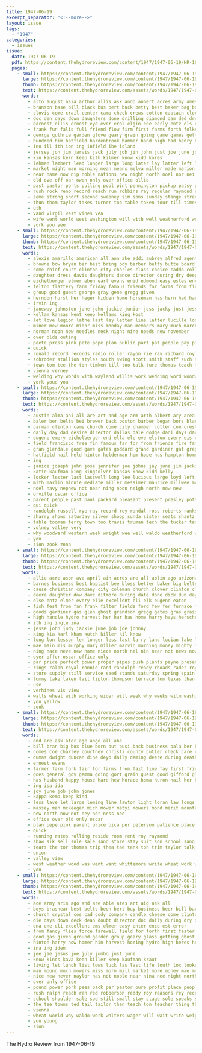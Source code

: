 ```yaml
---
title: 1947-06-19
excerpt_separator: "<!--more-->"
layout: issue
tags:
  - "1947"
categories:
  - issues
issue:
  date: 1947-06-19
  pdf: https://content.thehydroreview.com/content/1947/1947-06-19/HR-1947-06-19.pdf
  pages:
    - small: https://content.thehydroreview.com/content/1947/1947-06-19/small/HR-1947-06-19-01.jpg
      large: https://content.thehydroreview.com/content/1947/1947-06-19/large/HR-1947-06-19-01.jpg
      thumb: https://content.thehydroreview.com/content/1947/1947-06-19/thumbnails/HR-1947-06-19-01.jpg
      text: https://content.thehydroreview.com/assets/words/1947/1947-06-19/HR-1947-06-19-01.txt
      words:
        - alto august asia arthur allis ask ando aubert acres army ames ang ager arthurs altus ago angeles all and ary are age aver ain angel
        - branson base bill black bus bert buck betty best baker bag bob basket barley bush baptist benscoter blaine but boy brunswick bee bring batey brought both been back blink bennett batter blew ball brother boys began brothers book bin bennetts born big break bing bees better bernardino
        - clovis come crail center camp check crews cotton captain clock cartwright close chisum cousin course corns came cor certain county carl class coker chest cantrell cecil carolyn col church college caesar cutting charles city cousins clinton can corn core care cold colorado cai caddo
        - doc den days down daughters done drilling diamond dam ded dress deming death daughter dir during dock double duly day dave dies due dallas door dry
        - earnest ellis ernest eye ever eral elgin ene early entz els end ear earl elmer every ethel
        - frank fun falis full friend flow firm first farms forth folks foote farmer from friends felton fear fort frost fund fair fast fewer field farm few front found fred face far faye for friday flowers fielding forrest fleishman
        - george guthrie garden glove geary grain going game games getting general good gift geraldine grover given gave guest gourd gone glory
        - hundred him hatfield hardenbrook hammer hand high had henry half hool hayward home ham harold homa hitch hurler has heart held harry harvest hobart herman herndon hydro herbert hamons house hot hinton her
        - ino ill ith ion ing infield ibe island
        - jersey jon jim jarvis jack july job jin john just joe june johnson jean
        - kin kansas kern keep kith kilmer know kidd kores
        - lehman lambert lead longer large long later lay latter left larry louis live lucky lar last luck living loran light loui less lin loss lassiter lines lan like life las little lunch los
        - market might man morning mean means melva miller made marion muster may matter montgomery million many mond marjorie mers monday main march much moffat more miss most morn men
        - near name now nip noble nations new night north noel nor nei not noon nims niece neve noe nia nowka
        - old ove off oar owen only over office ollie
        - past pastor ports pulling pool pint pennington pickup patsy place peace pam plant poet pounds present public park part people post phipps pete per prevatt par price pic
        - rush rock reno record reach run robbins ray regular raymond reta ralph res ready ran ree rie running roy rey road rob red
        - seme strong short second sweeney sim sons sunday stange street score states sleep side sam shirey said still saw see she sara shipp season soo shown ship space six snyder sun starts school summer state scout snow sister special september sat shoulder summers shere seen stuck seven seems speak saturday san son seas store swing staples soon south station sever sacre straight sit schantz service sigh
        - thun thom taylor takes turner too table taken tour till times town thi team tia train trip then texas trim than ten tucker tures take tom trucks terrell tory toward talk tor them thurs the thee taal ted
        - uth
        - vand virgil vest vines vea
        - wife went world west washington will with well weatherford weather was woodward wheat waller winning while wash weeks weary ward williams want wil western war wells wayne why windy work way week wolfe win wilson winter
        - york you yee
    - small: https://content.thehydroreview.com/content/1947/1947-06-19/small/HR-1947-06-19-02.jpg
      large: https://content.thehydroreview.com/content/1947/1947-06-19/large/HR-1947-06-19-02.jpg
      thumb: https://content.thehydroreview.com/content/1947/1947-06-19/thumbnails/HR-1947-06-19-02.jpg
      text: https://content.thehydroreview.com/assets/words/1947/1947-06-19/HR-1947-06-19-02.txt
      words:
        - alexis amarillo american all ann ake addi aubrey alfred agent allday ameri aves alker and arms are
        - browne bow bryan ber best bring boy barber betty butte board billy blum brother barbara buy burnette bolts black ball bowling boys bank
        - come chief court clinton city charles class choice caddo collins college camp car cusick con county corlee citizen cecil cashier company can cody custer campus
        - daughter dress davis daughters dance director during dry deep dwayne day down
        - eichelberger elmer eben earl evans enid edmond easy estes ence
        - felton flattery farm friday famous friends for farms from fie first friendly fort
        - group good guest george gray gene gregg given
        - herndon hurst her heger hidden home horseman has hern had hardware henry hydro harold hicks harry helen houston harvest held hon herbert house
        - irvin ing
        - janeway johnston june john jackie junior jess jacky just jessie
        - kellam kansas kent keep kellams king kost
        - let love legion lathe last ley letter line latter lucille look leri little low lee len leon leaders laws learned lights lea
        - miner mew moore minor miss monday man members mary much march more mon matter moores malena
        - norman noon now needles neck night nine needs new november
        - over olds outing
        - peete press pink pete pope plan public part pat people pay pins payment
        - quick
        - ronald record records radio roller rayon rie ray richard roy roberta rita rain road reno reagan
        - schroder stallion styles south swing scott smith staff such son summer steffer saturday sharon starrett sha self sale state she service store sunday spies smart six sas shape smiley supply share see
        - town tom tee the ton timken till too talk ture thomas teach tex thermos them tho tennis tone
        - vienna verney
        - welding why words with wayland willis work wedding word woodward way wear went weatherford while weathers willingham wheat wayne water wilma was wie web worth wheel wheeler wolf white week
        - york youd you
    - small: https://content.thehydroreview.com/content/1947/1947-06-19/small/HR-1947-06-19-03.jpg
      large: https://content.thehydroreview.com/content/1947/1947-06-19/large/HR-1947-06-19-03.jpg
      thumb: https://content.thehydroreview.com/content/1947/1947-06-19/thumbnails/HR-1947-06-19-03.jpg
      text: https://content.thehydroreview.com/assets/words/1947/1947-06-19/HR-1947-06-19-03.txt
      words:
        - austin alma ani all are art and age arm arth albert ary area arthur
        - baler ben belts bei brewer back boston barber began bors blacks black but bank better beck brings brought bren buy beek been barbara
        - carman clinton came church come city chamber cotten coe crest call caddo clear custer cox comes crissman con col carl cecil candy cash county chas close camp cody claudia cold
        - daily day dad desire director dallas dale dodge dani days daughters daughter dinner
        - eugene emery eichelberger end ella ele eve elston every eis erma
        - field francisco free fin famous far for from friends fire fam favorite frank faye ford finer fell first farm friday
        - gran glendale good gave gates goddard grand gardiner gat gregor garland gas gregg glen guest
        - hatfield hail held hinton holderman hom hope has hampton home harris hansen harkins harvest hay her him house how hydro had honor hold happy
        - ing
        - janice joseph john jose jennifer joe johns jay june jim jackie jowes jones
        - katie kaufman king kingsolver kansas know kidd kelly
        - locker lester last lasswell long lee lucious large loyd left let ley longer lens lawless lion
        - mith marlin minnie mediate miller messimer maurice millwee mcfarlin most more moist monday many marvin men marriage moore moo mildred mild mary mest melvin man miss
        - noel navy nephew not near ning noon neigh north now new
        - orville oscar office
        - parent people past paul packard pleasant present presley potter plate per paper
        - qui quick
        - randolph russell rye ray record rey randal ross roberts ranks rally rita roy raymond red reno
        - sharry shows saturday silver shoop sunda sister seats shantz still see shirley starts south sons simpson stafford steel sare ser simer schoo sunday schantz sylvester shirey son sas sam sermon special sick store sale square stay show sund sales
        - table tooman terry town too travis truman tech the tucker tax take tom ton texas thomas than turner
        - volney valley very
        - why woodward western week wright wee well waldo weatherford with work wolney went walter while wheat waters wish will wayne was way willingham
        - you
        - zion zook zona
    - small: https://content.thehydroreview.com/content/1947/1947-06-19/small/HR-1947-06-19-04.jpg
      large: https://content.thehydroreview.com/content/1947/1947-06-19/large/HR-1947-06-19-04.jpg
      thumb: https://content.thehydroreview.com/content/1947/1947-06-19/thumbnails/HR-1947-06-19-04.jpg
      text: https://content.thehydroreview.com/assets/words/1947/1947-06-19/HR-1947-06-19-04.txt
      words:
        - allie acre ason ave april ain acres are all aplin ago arizona aubrey and
        - barnes business best baptist bee bloss better baker big belts bill buy bring blossom been beckham bloom brother bartgis back bot base butler brooks bradley ben
        - cause christian company city coleman church clover clinton clove circle county channels chief can creek cabin caddo christi call carl corpus cad carol crowder crews custer
        - deere daughter dow dave ditmore during date done dick dun day days ded doc dunnington
        - else entz elmer every elie excellent eli elk eugene eaton
        - fish fest from fan frank filter fields ford few fer furnace fell forbs fehr firm floyd floor fresh farms first field for
        - goods gardiner gas glen ghost grandson gregg gates gras grass green gamble glendale good gee gyles gotebo gen genesis
        - high handle hydro harvest her har has home harry hays herschel had henry
        - ith ing ingle ina
        - jesse john judy jackie june job joe johnny
        - king kia karl kham kutch killer kil know
        - long lon lesson len longer less last larry land lucian lake levee lawrence levi ley lavern love low
        - mae main mis murphy mary miller marvin morning money mighty more must may mound matic mus made
        - ning nace neve new name niece north nel nin near not news now night need nila
        - oyer offer oscar office only
        - par price perfect power proper pipes push plants payne present pledge past priddy paul
        - rings ralph royal ronnie rand randolph ready rhoads rader roy raymond ray
        - store supply still service seed stands saturday spring spain second season stuber sorel sunday stores servi story sund smith son see sickles she sister sweet street sol scott shall sale save stewart special sao
        - tommy take taken tail tipton thompson terrace tom texas than them teen tough till the tave tie thing ting trucks
        - use
        - verhines vis view
        - walls wheat with working wider will week why weeks wilm washington while wie white wait weather waters wieland western willard wilfred weatherford was walker well win willis way west work
        - you yellow
        - zook
    - small: https://content.thehydroreview.com/content/1947/1947-06-19/small/HR-1947-06-19-05.jpg
      large: https://content.thehydroreview.com/content/1947/1947-06-19/large/HR-1947-06-19-05.jpg
      thumb: https://content.thehydroreview.com/content/1947/1947-06-19/thumbnails/HR-1947-06-19-05.jpg
      text: https://content.thehydroreview.com/assets/words/1947/1947-06-19/HR-1947-06-19-05.txt
      words:
        - and are ask ater age ange all abe
        - bill bran big box blue born but busi back business bala ber baby barber buyers boston byrum book brothers better best butler bride britain block buckmaster baptist brother bost brought bese
        - comes coe charley courtney christi county cutler check care cooke cok cabin cant caddo craig cantrell city car college card course company cox case cash church chance coffey can
        - dumas dwight duncan dine deyo daily deming deere during death drop dagle degree davidson
        - ernest evans
        - farmer farm fork fair for farms from fait fine fay first friends ford
        - goes general gov gemma going gort grain guest good gifford glidden gravel gardiner
        - has husband happy house hard hew horace homa huron hail her hope hydro horst harry hinton holderman had high hartis hollywood home handle hun
        - ing isa ida
        - joy june job john jones
        - kappa kemp keep kind
        - less lave let large leming line lawton light loran law longs lawn lentz long
        - massey man mckeegan mich mower matyi mowers mond merit mountain majors miller main miss magnolia mixer mass more
        - new north now not ney nor ness nee
        - office over old only oscar
        - plan pepe pink parent price pica per peterson patience place perey presley
        - quick
        - running rates rolling reside room rent roy raymond
        - shaw sik sell sule sale sand store stay suit son school sang see supply speed slow soo sister staples selling smile step station scott street stock service shawnee summit south sid sales
        - tears the tor thomas trip thea tae tank ton trim taylor talk toe take
        - union
        - valley view
        - west weather wood was went want whittemore write wheat work white with weathered word while will weatherford well wedding week
        - you
    - small: https://content.thehydroreview.com/content/1947/1947-06-19/small/HR-1947-06-19-06.jpg
      large: https://content.thehydroreview.com/content/1947/1947-06-19/large/HR-1947-06-19-06.jpg
      thumb: https://content.thehydroreview.com/content/1947/1947-06-19/thumbnails/HR-1947-06-19-06.jpg
      text: https://content.thehydroreview.com/assets/words/1947/1947-06-19/HR-1947-06-19-06.txt
      words:
        - ace army arin ago and are able ates art aid ask all
        - boys brashear best belts been bert buy business beer bill barger billy big buckmaster bus ball better batters breit baske burnette but baker bost
        - church crystal cos cad cody company candle cheese come clinton champlin childre course can cates caddo cake charlotte cuban city coffee camps con camp county
        - die days down deck dean doubt director doc daily during dry der daring drews dungan dollar dinner doe day dys
        - ena ene eli excellent ems elmer easy enter ence est error
        - from fancy flies force farewell field for forth first faster foote few fresh friday fleming forde flesh farm friends
        - good gas given ground garden group geary glass getting ghost goes grain
        - hinton harry how homer hin harvest hoeing hydro high heres held herndon hand holloway house hing has homes her hamilton heads had harold
        - ina ing iden
        - jee jae jesus joe july jumbo just june
        - know kinds kava keen killer keep kaufman kraut
        - living let lunch list lows luck las last life louth lox lookeba labor lines laun low lawn light lewis like
        - man mound much mowers miss morn mill market more money mae most milk mer maybe mast might marsh mogg meals myra made
        - nice new never naylor nas not noble near nina nee night north ness now
        - over only office
        - pound power pork pees pack per pastor pure profit place people plan pacific park pool present pei
        - rush ralph reach ren red robberson reddy roy reasons rey rece rich real read res
        - school shoulder sale soe still small stay stage sole speaks sing said speech schroder stockton sunday state such seed supply simple sports ser ship she service story season save starts special soap saas sion see swim stock stores son session side sit spark south station speed say study
        - the tee towns ted tail tailor than teach ton teacher thing them tennis topic thomas town tha
        - vienna
        - wheat world way waldo work walters wager will wait write weight white want while weeks was with works well
        - you young
        - zion
---
```


The Hydro Review from 1947-06-19

<!--more-->


